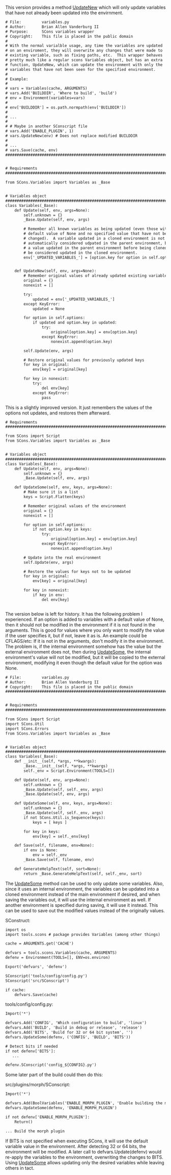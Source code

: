 
This version provides a method [UpdateNew](UpdateNew) which will only update variables that have not already been updated into the envirnment. 


```txt
# File:         variables.py
# Author:       Brian Allen Vanderburg II
# Purpose:      SCons variables wrapper
# Copyright:    This file is placed in the public domain
#
# With the normal varialble usage, any time the variables are updated
# on an enviroment, they will overwrite any changes that were made to
# existing variable, such as fixing paths, etc.  This wrapper behaves
# pretty much like a regular scons Variables object, but has an extra
# function, UpdateNew, which can update the environment with only the
# variables that have not been seen for the specified environment.
#
# Example:
#
# vars = Variables(cache, ARGUMENTS)
# vars.Add('BUILDDIR', 'Where to build', 'build')
# env = Environment(variables=vars)
#
# env['BUILDDIR'] = os.path.normpath(env['BUILDDIR'])
#
# ...
#
# # Maybe in another SConscript file
# vars.Add('ENABLE_PLUGIN', 1)
# vars.UpdateNew(env) # Does not replace modified BUILDDIR
#
# ...
# vars.Save(cache, env)
##############################################################################


# Requirements
##############################################################################

from SCons.Variables import Variables as _Base


# Variables object
##############################################################################
class Variables(_Base):
    def Update(self, env, args=None):
        self.unknown = {}
        _Base.Update(self, env, args)

        # Remember all known variables as being updated (even those with
        # default value of None and no specified value that have not been
        # changed).  A variable updated in a cloned environment is not
        # automatically considered udpated in the parent environment, but
        # a value updated in the parent environment before being cloned will
        # be considered updated in the cloned environment. 
        env['_UPDATED_VARIABLES_'] = [option.key for option in self.options]


    def UpdateNew(self, env, args=None):
        # Remember original values of already updated existing variables
        original = {}
        nonexist = []

        try:
            updated = env['_UPDATED_VARIABLES_']
        except KeyError:
            updated = None

        for option in self.options:
            if updated and option.key in updated:
                try:
                    original[option.key] = env[option.key]
                except KeyError:
                    nonexist.append(option.key)

        self.Update(env, args)

        # Restore original values for previously updated keys
        for key in original:
            env[key] = original[key]

        for key in nonexist:
            try:
                del env[key]
            except KeyError:
                pass


```
This is a slightly improved version.  It just remembers the values of the options not updates, and restores them afterward. 


```txt
# Requirements
##############################################################################

from SCons import Script
from SCons.Variables import Variables as _Base


# Variables object
##############################################################################
class Variables(_Base):
    def Update(self, env, args=None):
        self.unknown = {}
        _Base.Update(self, env, args)

    def UpdateSome(self, env, keys, args=None):
        # Make sure it is a list
        keys = Script.Flatten(keys)

        # Remember original values of the environment
        original = {}
        nonexist = []

        for option in self.options:
            if not option.key in keys:
                try:
                    original[option.key] = env[option.key]
                except KeyError:
                    nonexist.append(option.key)

        # Update into the real environment
        self.Update(env, args)

        # Restore the values for keys not to be updated
        for key in original:
            env[key] = original[key]

        for key in nonexist:
            if key in env:
                del env[key]



```
The version below is left for history.  It has the following problem I experienced.  If an option is added to variables with a default value of None, then it should not be modified in the environment if it is not found in the arguments.  This is good for values where you only want to modify the value if the user specifies it, but if not, leave it as is.  An example could be CFLAGS/etc:  If it is not in the arguments, don't modify it in the environment.  The problem is, if the internal environment somehow has the value but the external environment does not, then during [UpdateSome](UpdateSome), the internal environment's value will not be modified, but it will be copied to the external environment, modifying it even though the default value for the option was None. 


```txt
# File:         variables.py
# Author:       Brian Allen Vanderburg II
# Copyright:    This file is placed in the public domain
##############################################################################


# Requirements
##############################################################################

from SCons import Script
import SCons.Util
import SCons.Errors
from SCons.Variables import Variables as _Base


# Variables object
##############################################################################
class Variables(_Base):
    def __init__(self, *args, **kwargs):
        _Base.__init__(self, *args, **kwargs)
        self._env = Script.Environment(TOOLS=[])

    def Update(self, env, args=None):
        self.unknown = {}
        _Base.Update(self, self._env, args)
        _Base.Update(self, env, args)

    def UpdateSome(self, env, keys, args=None):
        self.unknown = {}
        _Base.Update(self, self._env, args)
        if not SCons.Util.is_Sequence(keys):
            keys = [ keys ]

        for key in keys:
            env[key] = self._env[key]

    def Save(self, filename, env=None):
        if env is None:
            env = self._env
        _Base.Save(self, filename, env)

    def GenerateHelpText(self, sort=None):
        return _Base.GenerateHelpText(self, self._env, sort)
```
The [UpdateSome](UpdateSome) method can be used to only update some variables.  Also, since it uses an internal environment, the variables can be updated into a cloned environment instead of the main environment if desired, and when saving the variables out, it will use the internal environment as well.  If another environment is specified during saving, it will use it instead.  This can be used to save out the modified values instead of the originally values. 

SConstruct: 
```txt
import os
import tools.scons # package provides Variables (among other things)

cache = ARGUMENTS.get('CACHE')

defvars = tools.scons.Variables(cache, ARGUMENTS)
defenv = Environment(TOOLS=[], ENV=os.environ)

Export('defvars', 'defenv')

SConscript('tools/config/config.py')
SConscript('src/SConscript')

if cache:
    defvars.Save(cache)
```
tools/config/config.py: 
```txt
Import('*')

defvars.Add('CONFIG', 'Which configuration to build', 'linux')
defvars.Add('BUILD', 'Build in debug or release', 'release')
defvars.Add('BITS', 'Build for 32 or 64 bit system', '')
defvars.UpdateSome(defenv, ('CONFIG', 'BUILD', 'BITS'))

# Detect bits if needed
if not defenv['BITS']:
   ...

defenv.SConscript('config_${CONFIG}.py')
```
Some later part of the build could then do this: 

src/plugins/morph/SConscript: 


```txt
Import('*')

defvars.Add(BoolVariables('ENABLE_MORPH_PLUGIN', 'Enable building the morph plugin', True))
defvars.UpdateSome(defenv, 'ENABLE_MORPH_PLUGIN')

if not defenv['ENABLE_MORPH_PLUGIN']:
    Return()

... Build the morph plugin
```
If BITS is not specified when executing SCons, it will use the default variable value in the environment.  After detecting 32 or 64 bits, the environment will be modified.  A later call to defvars.Update(defenv) would re-apply the variables to the environment, overwriting the changes to BITS.  Using [UpdateSome](UpdateSome) allows updating only the desired variables while leaving others in tact. 
